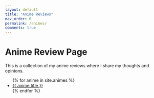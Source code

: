 ```yaml
---
layout: default
title: "Anime Reviews"
nav_order: 6
permalink: /animes/
comments: true
---
```


# Anime Review Page
This is a collection of my anime reviews where I share my thoughts and opinions.

<ul>
  {% for anime in site.animes %}
    <li>
      <a href="{{ anime.url | relative_url }}">{{ anime.title }}</a>
    </li>
  {% endfor %}
</ul>
